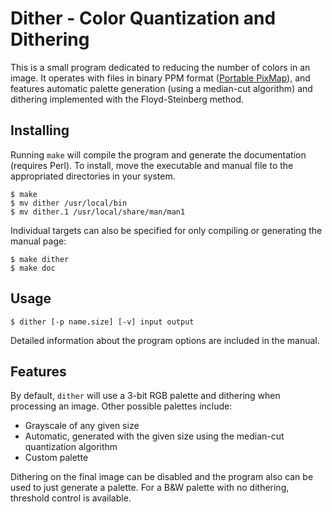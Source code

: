 # Dither - Color Quantization and Dithering

This is a small program dedicated to reducing the number of colors in an
image. It operates with files in binary PPM format ([Portable PixMap][ppm]),
and features automatic palette generation (using a median-cut algorithm) and
dithering implemented with the Floyd-Steinberg method.

## Installing

Running `make` will compile the program and generate the documentation
(requires Perl). To install, move the executable and manual file to the
appropriated directories in your system.

    $ make
    $ mv dither /usr/local/bin
    $ mv dither.1 /usr/local/share/man/man1

Individual targets can also be specified for only compiling or generating the
manual page:

    $ make dither
    $ make doc

## Usage

    $ dither [-p name.size] [-v] input output

Detailed information about the program options are included in the manual.

## Features

By default, `dither` will use a 3-bit RGB palette and dithering when
processing an image. Other possible palettes include:

 - Grayscale of any given size
 - Automatic, generated with the given size using the median-cut quantization
   algorithm
 - Custom palette

Dithering on the final image can be disabled and the program also can be used
to just generate a palette. For a B&W palette with no dithering, threshold
control is available.

 [ppm]: https://en.wikipedia.org/wiki/Netpbm_format
